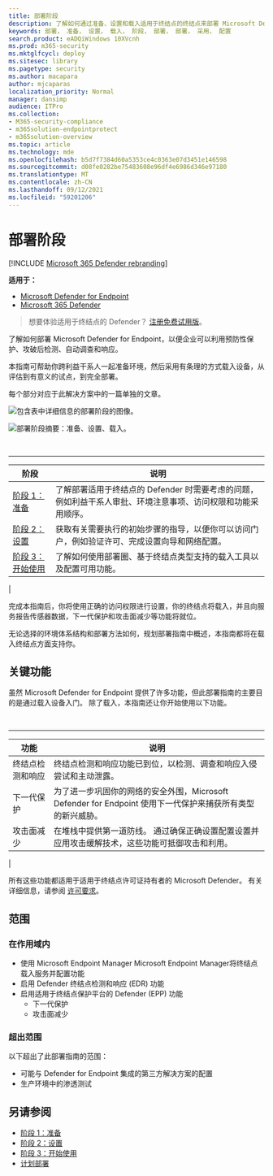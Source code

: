 ```yaml
---
title: 部署阶段
description: 了解如何通过准备、设置和载入适用于终结点的终结点来部署 Microsoft Defender for Endpoint
keywords: 部署， 准备， 设置， 载入， 阶段， 部署， 部署， 采用， 配置
search.product: eADQiWindows 10XVcnh
ms.prod: m365-security
ms.mktglfcycl: deploy
ms.sitesec: library
ms.pagetype: security
ms.author: macapara
author: mjcaparas
localization_priority: Normal
manager: dansimp
audience: ITPro
ms.collection:
- M365-security-compliance
- m365solution-endpointprotect
- m365solution-overview
ms.topic: article
ms.technology: mde
ms.openlocfilehash: b5d7f7384d60a5353ce4c0363e07d3451e146598
ms.sourcegitcommit: d08fe0282be75483608e96df4e6986d346e97180
ms.translationtype: MT
ms.contentlocale: zh-CN
ms.lasthandoff: 09/12/2021
ms.locfileid: "59201206"
---
```

# <a name="deployment-phases"></a>部署阶段

[!INCLUDE [Microsoft 365 Defender rebranding](../../includes/microsoft-defender.md)]

**适用于：**
- [Microsoft Defender for Endpoint](https://go.microsoft.com/fwlink/p/?linkid=2154037)
- [Microsoft 365 Defender](https://go.microsoft.com/fwlink/?linkid=2118804)

> 想要体验适用于终结点的 Defender？ [注册免费试用版](https://signup.microsoft.com/create-account/signup?products=7f379fee-c4f9-4278-b0a1-e4c8c2fcdf7e&ru=https://aka.ms/MDEp2OpenTrial?ocid=docs-wdatp-assignaccess-abovefoldlink)。

了解如何部署 Microsoft Defender for Endpoint，以便企业可以利用预防性保护、攻破后检测、自动调查和响应。

本指南可帮助你跨利益干系人一起准备环境，然后采用有条理的方式载入设备，从评估到有意义的试点，到完全部署。

每个部分对应于此解决方案中的一篇单独的文章。

![包含表中详细信息的部署阶段的图像。](images/deployment-guide-phases.png)


![部署阶段摘要：准备、设置、载入。](images/phase-diagrams/deployment-phases.png)

<br>

****

|阶段|说明|
|---|---|
|[阶段 1：准备](prepare-deployment.md)|了解部署适用于终结点的 Defender 时需要考虑的问题，例如利益干系人审批、环境注意事项、访问权限和功能采用顺序。|
|[阶段 2：设置](production-deployment.md)|获取有关需要执行的初始步骤的指导，以便你可以访问门户，例如验证许可、完成设置向导和网络配置。|
|[阶段 3：开始使用](onboarding.md)|了解如何使用部署圈、基于终结点类型支持的载入工具以及配置可用功能。|
|

完成本指南后，你将使用正确的访问权限进行设置，你的终结点将载入，并且向服务报告传感器数据，下一代保护和攻击面减少等功能将就位。

无论选择的环境体系结构和部署方法如何，规划部署指南中概述，[](deployment-strategy.md)本指南都将在载入终结点方面支持你。

## <a name="key-capabilities"></a>关键功能

虽然 Microsoft Defender for Endpoint 提供了许多功能，但此部署指南的主要目的是通过载入设备入门。 除了载入，本指南还让你开始使用以下功能。

<br>

****

|功能|说明|
|---|---|
|终结点检测和响应|终结点检测和响应功能已到位，以检测、调查和响应入侵尝试和主动泄露。|
|下一代保护|为了进一步巩固你的网络的安全外围，Microsoft Defender for Endpoint 使用下一代保护来捕获所有类型的新兴威胁。|
|攻击面减少|在堆栈中提供第一道防线。 通过确保正确设置配置设置并应用攻击缓解技术，这些功能可抵御攻击和利用。|
|

所有这些功能都适用于适用于终结点许可证持有者的 Microsoft Defender。 有关详细信息，请参阅 [许可要求](minimum-requirements.md#licensing-requirements)。

## <a name="scope"></a>范围

### <a name="in-scope"></a>在作用域内

- 使用 Microsoft Endpoint Manager Microsoft Endpoint Manager将终结点载入服务并配置功能
- 启用 Defender 终结点检测和响应 (EDR) 功能
- 启用适用于终结点保护平台的 Defender (EPP) 功能
  - 下一代保护
  - 攻击面减少

### <a name="out-of-scope"></a>超出范围

以下超出了此部署指南的范围：

- 可能与 Defender for Endpoint 集成的第三方解决方案的配置
- 生产环境中的渗透测试

## <a name="see-also"></a>另请参阅

- [阶段 1：准备](prepare-deployment.md)
- [阶段 2：设置](production-deployment.md)
- [阶段 3：开始使用](onboarding.md)
- [计划部署](deployment-strategy.md)
